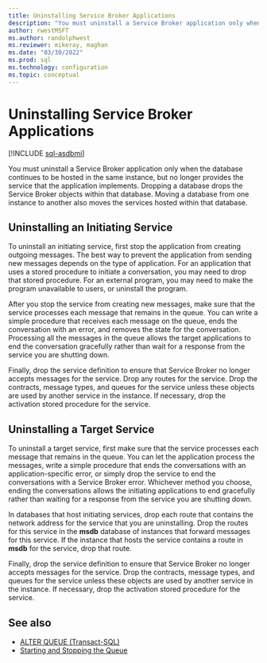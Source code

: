 ```yaml
---
title: Uninstalling Service Broker Applications
description: "You must uninstall a Service Broker application only when the database continues to be hosted in the same instance, but no longer provides the service that the application implements."
author: rwestMSFT
ms.author: randolphwest
ms.reviewer: mikeray, maghan
ms.date: "03/30/2022"
ms.prod: sql
ms.technology: configuration
ms.topic: conceptual
---
```


# Uninstalling Service Broker Applications

[!INCLUDE [sql-asdbmi](../../includes/applies-to-version/sql-asdbmi.md)]

You must uninstall a Service Broker application only when the database continues to be hosted in the same instance, but no longer provides the service that the application implements. Dropping a database drops the Service Broker objects within that database. Moving a database from one instance to another also moves the services hosted within that database.

## Uninstalling an Initiating Service

To uninstall an initiating service, first stop the application from creating outgoing messages. The best way to prevent the application from sending new messages depends on the type of application. For an application that uses a stored procedure to initiate a conversation, you may need to drop that stored procedure. For an external program, you may need to make the program unavailable to users, or uninstall the program.

After you stop the service from creating new messages, make sure that the service processes each message that remains in the queue. You can write a simple procedure that receives each message on the queue, ends the conversation with an error, and removes the state for the conversation. Processing all the messages in the queue allows the target applications to end the conversation gracefully rather than wait for a response from the service you are shutting down.

Finally, drop the service definition to ensure that Service Broker no longer accepts messages for the service. Drop any routes for the service. Drop the contracts, message types, and queues for the service unless these objects are used by another service in the instance. If necessary, drop the activation stored procedure for the service.

## Uninstalling a Target Service

To uninstall a target service, first make sure that the service processes each message that remains in the queue. You can let the application process the messages, write a simple procedure that ends the conversations with an application-specific error, or simply drop the service to end the conversations with a Service Broker error. Whichever method you choose, ending the conversations allows the initiating applications to end gracefully rather than waiting for a response from the service you are shutting down.

In databases that host initiating services, drop each route that contains the network address for the service that you are uninstalling. Drop the routes for this service in the **msdb** database of instances that forward messages for this service. If the instance that hosts the service contains a route in **msdb** for the service, drop that route.

Finally, drop the service definition to ensure that Service Broker no longer accepts messages for the service. Drop the contracts, message types, and queues for the service unless these objects are used by another service in the instance. If necessary, drop the activation stored procedure for the service.

## See also

- [ALTER QUEUE (Transact-SQL)](../../t-sql/statements/alter-queue-transact-sql.md)
- [Starting and Stopping the Queue](starting-and-stopping-the-queue.md)
